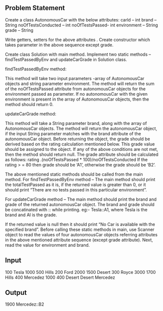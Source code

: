 ## Problem Statement
Create a class AutonomousCar with the below attributes:
carld – int
brand – String noOfTestsConducted – int
noOfTestsPassed- int
environment – String
grade – String

Write getters, setters for the above attributes . Create constructor which takes parameter in the above sequence except grade.

Create class Solution with main method. Implement two static methods – findTestPassedByEnv and updateCarGrade in Solution class.

findTestPassedByEnv method:

This method will take two input parameters -array of AutonomousCar objects and string parameter environment. The method will return the sum of the noOfTestsPassed attribute from autonomousCar objects for the environment passed as parameter. If no autonomousCar with the given environment is present in the array of AutonomousCar objects, then the method should return 0.

updateCarGrade method:

This method will take a String parameter brand, along with the array of AutonomousCar objects. The method will return the autonomousCar object, if the input String parameter matches with the brand attribute of the autonomousCar object. Before returning the object, the grade should be derived based on the rating calculation mentioned below. This grade value should be assigned to the object. If any of the above conditions are not met, then the method should return null. The grade attribute should be calculated as follows: rating .(noOfTestsPassed * 100)/noOfTestsConducted If the rating > = 80 then grade should be ‘A1’, otherwise the grade should be ‘B2’.

The above mentioned static methods should be called from the main method. For findTestPassedByEnv method – The main method should print the totalTestPassed as it is, if the returned value is greater than 0, or it should print “There are no tests passed in this particular environment”.

For updateCarGrade method – The main method should print the brand and grade of the returned autonomousCar object. The brand and grade should be concatinated with :: while printing. eg:- Tesla::A1, where Tesla is the brand and Al is the grade.

If the returned value is null then it should print “No Car is available with the specified brand”. Before calling these static methods in main, use Scanner object to read the values of four autonomousCar objects referring attributes in the above mentioned attribute sequence (except grade attribute). Next, read the value for environment and brand.

## Input
100
Tesla
1000
500
Hills
200
Ford
2000
1500
Desert
300
Royce
3000
1700
Hills
400
Mercedez
1000
400
Desert
Desert
Mercedez


## Output
1900
Mercedez::B2
